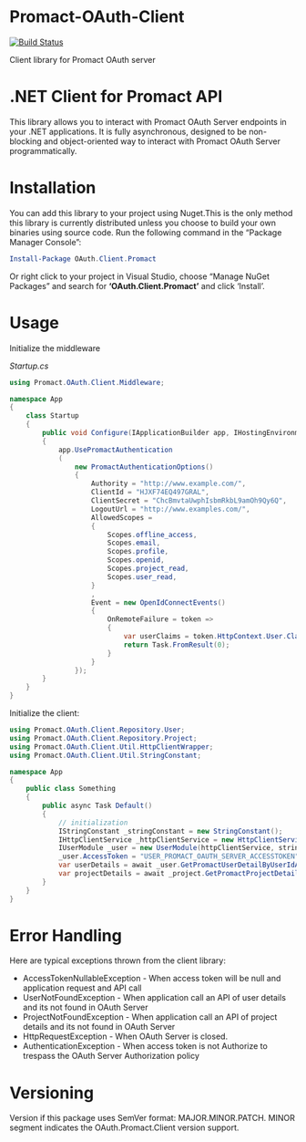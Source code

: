 # Promact-OAuth-Client

[![Build Status](https://travis-ci.org/Promact/oauth-client.svg?branch=master)](https://travis-ci.org/Promact/oauth-client)

Client library for Promact OAuth server

# .NET Client for Promact API

This library allows you to interact with Promact OAuth Server endpoints in your .NET applications.
It is fully asynchronous, designed to be non-blocking and object-oriented way to interact with Promact OAuth Server programmatically.

# Installation
You can add this library to your project using Nuget.This is the only method this library is currently distributed unless you choose to build your own binaries using source code. Run the following command in the “Package Manager Console”:
```powershell
Install-Package OAuth.Client.Promact
```
Or right click to your project in Visual Studio, choose “Manage NuGet Packages” and search for **‘OAuth.Client.Promact’** and click ‘Install’.
# Usage

Initialize the middleware

*Startup.cs*
```csharp
using Promact.OAuth.Client.Middleware;

namespace App
{
    class Startup
    {
        public void Configure(IApplicationBuilder app, IHostingEnvironment env, ILoggerFactory loggerFactory)
        {
            app.UsePromactAuthentication
            (
                new PromactAuthenticationOptions()
                {
                    Authority = "http://www.example.com/",
                    ClientId = "HJXF74EQ497GRAL",
                    ClientSecret = "ChcBmvtaUwphIsbmRkbL9amOh9Qy6Q",
                    LogoutUrl = "http://www.examples.com/",
                    AllowedScopes =
                    {
                        Scopes.offline_access,
                        Scopes.email,
                        Scopes.profile,
                        Scopes.openid,
                        Scopes.project_read,
                        Scopes.user_read,
                    }
                    ,
                    Event = new OpenIdConnectEvents()
                    {
                        OnRemoteFailure = token =>
                        {
                            var userClaims = token.HttpContext.User.Claims;
                            return Task.FromResult(0);
                        }
                    }
                });
        }
    }
}
```

Initialize the client:

```csharp
using Promact.OAuth.Client.Repository.User;
using Promact.OAuth.Client.Repository.Project;
using Promact.OAuth.Client.Util.HttpClientWrapper;
using Promact.OAuth.Client.Util.StringConstant;

namespace App
{
    public class Something
    {
        public async Task Default()
        {
            // initialization
            IStringConstant _stringConstant = new StringConstant();
            IHttpClientService _httpClientService = new HttpClientService(_stringConstant);
            IUserModule _user = new UserModule(httpClientService, stringConstant);
            _user.AccessToken = "USER_PROMACT_OAUTH_SERVER_ACCESSTOKEN";
            var userDetails = await _user.GetPromactUserDetailByUserIdAsync("string_user_id");
            var projectDetails = await _project.GetPromactProjectDetailsByIdAsync(INTEGER_PROJECT_ID);
        }
    }
}
```

# Error Handling
Here are typical exceptions thrown from the client library:
* AccessTokenNullableException - When access token will be null and application request and API call
* UserNotFoundException - When application call an API of user details and its not found in OAuth Server
* ProjectNotFoundException - When application call an API of project details and its not found in OAuth Server
* HttpRequestException - When OAuth Server is closed.
* AuthenticationException - When access token is not Authorize to trespass the OAuth Server Authorization policy

# Versioning
Version if this package uses SemVer format: MAJOR.MINOR.PATCH. MINOR segment indicates the OAuth.Promact.Client version support.
